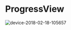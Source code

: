 # ProgressView
![device-2018-02-18-105657](https://user-images.githubusercontent.com/10809719/36348649-bb473200-149a-11e8-9e0e-d542431aa473.png)
